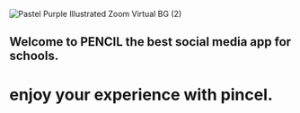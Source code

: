 ![Pastel Purple Illustrated Zoom Virtual BG (2)](https://github.com/user-attachments/assets/ee27db2a-078a-4b5a-8160-ce8e5a6af89b)
## Welcome to PENCIL the best social media app for schools.
# enjoy your experience with pincel.
